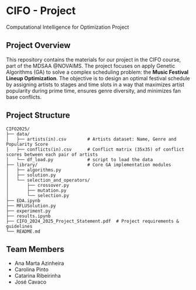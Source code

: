 # CIFO - Project
Computational Intelligence for Optimization Project

## Project Overview
This repository contains the materials for our project in the CIFO course, part of the MDSAA @NOVAIMS. The project focuses on apply Genetic Algorithms (GA) to solve a complex scheduling problem: the **Music Festival Lineup Optimization**. The objective is to design an optimal festival schedule by assigning artists to stages and time slots in a way that maximizes artist popularity during prime time, ensures genre diversity, and minimizes fan base conflicts.

## Project Structure

```text
CIFO2025/
├── data/
│   ├── artists(in).csv        # Artists dataset: Name, Genre and Popularity Score
│   ├── conflicts(in).csv      # Conflict matrix (35x35) of conflict scores between each pair of artists
│   └── df_load.py             # script to load the data
├── library/                   # Core GA implementation modules
│   ├── algorithms.py
│   ├── solution.py
│   └── selection_and_operators/
│       ├── crossover.py
│       ├── mutation.py
│       └── selection.py
├── EDA.ipynb
├── MFLUSolution.py
├── experiment.py
├── results.ipynb
├── CIFO_2024_2025_Project_Statement.pdf  # Project requirements & guidelines
└── README.md
```

## Team Members
- Ana Marta Azinheira
- Carolina Pinto
- Catarina Ribeirinha
- José Cavaco

